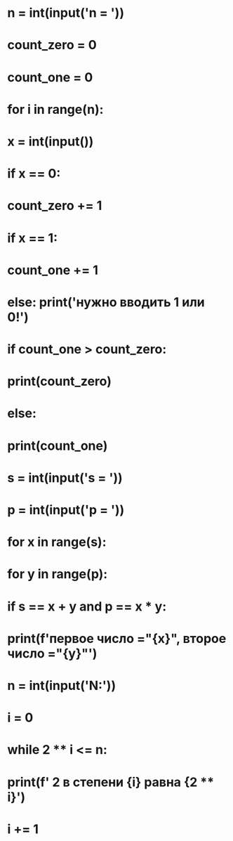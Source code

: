 # n = int(input('n = '))
# count_zero = 0
# count_one = 0
# for i in range(n):
#     x = int(input())
#     if x == 0:
#         count_zero += 1
#     if x == 1:
#         count_one += 1
#     else: print('нужно вводить 1 или 0!')
# if count_one > count_zero:
#     print(count_zero)
# else:
#     print(count_one)


# s = int(input('s = '))
# p = int(input('p = '))
# for x in range(s):
#     for y in range(p):
#         if s == x + y and p == x * y:
#             print(f'первое число ="{x}", второе число ="{y}"')



# n = int(input('N:'))
# i = 0
# while 2 ** i <= n:
#     print(f' 2 в степени {i} равна {2 ** i}')
#     i += 1
